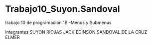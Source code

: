 # Trabajo10_Suyon.Sandoval
trabajo 10 de programacion 1B -Menus y Submenus

Integrantes
SUYON RIOJAS JACK EDINSON
SANDOVAL DE LA CRUZ ELMER

